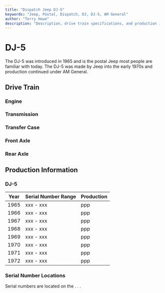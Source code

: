 ```yaml
---
title: "Dispatch Jeep DJ-5"
keywords: "Jeep, Postal, Dispatch, DJ, DJ-5, AM General"
author: "Terry Howe"
description: "Description, drive train specifications, and production information for the Jeep Dispatch Jeep DJ-5"
---
```

# DJ-5

The DJ-5 was introduced in 1965 and is the postal Jeep most people are familiar with today. The DJ-5 was made by Jeep into the early 1970s and production continued under AM General.

## Drive Train

### Engine

### Transmission

### Transfer Case

### Front Axle

### Rear Axle

## Production Information

### DJ-5

| Year | Serial Number Range | Production |
|------|---------------------|------------|
| 1965 | xxx - xxx           | ppp        |
| 1966 | xxx - xxx           | ppp        |
| 1967 | xxx - xxx           | ppp        |
| 1968 | xxx - xxx           | ppp        |
| 1969 | xxx - xxx           | ppp        |
| 1970 | xxx - xxx           | ppp        |
| 1971 | xxx - xxx           | ppp        |
| 1972 | xxx - xxx           | ppp        |

### Serial Number Locations

Serial numbers are located on the . . .